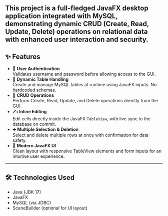 This project is a full-fledged JavaFX desktop application integrated with MySQL, demonstrating dynamic CRUD (Create, Read, Update, Delete) operations on relational data with enhanced user interaction and security.
---
## ✨ Features
- 🔐 **User Authentication**  
  Validates username and password before allowing access to the GUI.
- 🧾 **Dynamic Table Handling**  
  Create and manage MySQL tables at runtime using JavaFX inputs. No hardcoded schemas.
- 🧮 **CRUD Operations**  
  Perform Create, Read, Update, and Delete operations directly from the GUI.
- ✍️ **Inline Editing**  
  Edit cells directly inside the JavaFX `TableView`, with live sync to the database on commit.
- ➕ **Multiple Selection & Deletion**  
  Select and delete multiple rows at once with confirmation for data safety.
- 🎨 **Modern JavaFX UI**  
  Clean layout with responsive TableView elements and form inputs for an intuitive user experience.
---
## 🛠️ Technologies Used
- Java (JDK 17)
- JavaFX
- MySQL (via JDBC)
- SceneBuilder (optional for UI layout)
